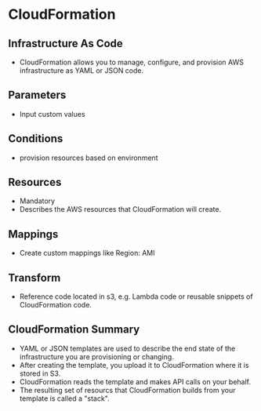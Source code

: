 # CloudFormation

## Infrastructure As Code
- CloudFormation allows you to manage, configure, and provision AWS infrastructure as YAML or JSON code.

## Parameters
- Input custom values

## Conditions
- provision resources based on environment

## Resources
- Mandatory
- Describes the AWS resources that CloudFormation will create.

## Mappings
- Create custom mappings like Region: AMI

## Transform
- Reference code located in s3, e.g. Lambda code or reusable snippets of CloudFormation code.

## CloudFormation Summary 
- YAML or JSON templates are used to describe the end state of the infrastructure you are provisioning or changing.
- After creating the template, you upload it to CloudFormation where it is stored in S3. 
- CloudFormation reads the template and makes API calls on your behalf.
- The resulting set of resourcs that CloudFormation builds from your template is called a "stack".

